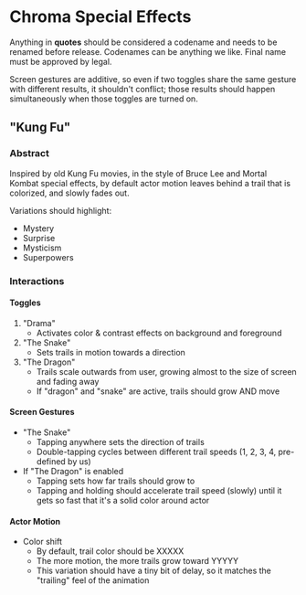 Chroma Special Effects
===

Anything in **quotes** should be considered a codename and needs to be renamed before release. Codenames can be anything we like. Final name must be approved by legal.

Screen gestures are additive, so even if two toggles share the same gesture with different results, it shouldn't conflict; those results should happen simultaneously when those toggles are turned on.


## "Kung Fu"

### Abstract

Inspired by old Kung Fu movies, in the style of Bruce Lee and Mortal Kombat special effects, by default actor motion leaves behind a trail that is colorized, and slowly fades out.

Variations should highlight:

- Mystery
- Surprise
- Mysticism
- Superpowers

### Interactions

#### Toggles

1. "Drama"
	- Activates color & contrast effects on background and foreground
2. "The Snake"
	- Sets trails in motion towards a direction
3. "The Dragon"
	- Trails scale outwards from user, growing almost to the size of screen and fading away
	- If "dragon" and "snake" are active, 	trails should grow AND move

#### Screen Gestures

- "The Snake"
	- Tapping anywhere sets the direction of trails
	- Double-tapping cycles between different trail speeds (1, 2, 3, 4, pre-defined by us)
- If "The Dragon" is enabled
	- Tapping sets how far trails should grow to
	- Tapping and holding should accelerate trail speed (slowly) until it gets so fast that it's a solid color around actor

#### Actor Motion

- Color shift
	- By default, trail color should be XXXXX
	- The more motion, the more trails grow toward YYYYY
	- This variation should have a tiny bit of delay, so it matches the "trailing" feel of the animation